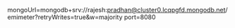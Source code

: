 mongoUrl=mongodb+srv://rajesh:pradhan@cluster0.lcqpgfd.mongodb.net/emimeter?retryWrites=true&w=majority
port=8080
